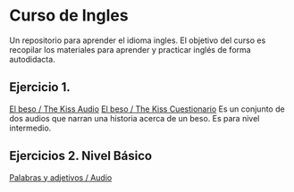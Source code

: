 # Curso de Ingles
Un repositorio para aprender el idioma ingles. El objetivo del curso es recopilar los materiales para aprender y practicar inglés de forma autodidacta.

## Ejercicio 1.
[El beso / The Kiss Audio](https://archive.org/details/MisCursosDeInglesEnMp3/AKissAudio.mp3)
[El beso / The Kiss Cuestionario](https://archive.org/details/MisCursosDeInglesEnMp3/AKissMs-a.mp3)
Es un conjunto de dos audios que narran una historia acerca de un beso. Es para nivel intermedio.

## Ejercicios 2. Nivel Básico
[Palabras y adjetivos / Audio](https://www.youtube.com/watch?v=GXmh3FOwFaw)

